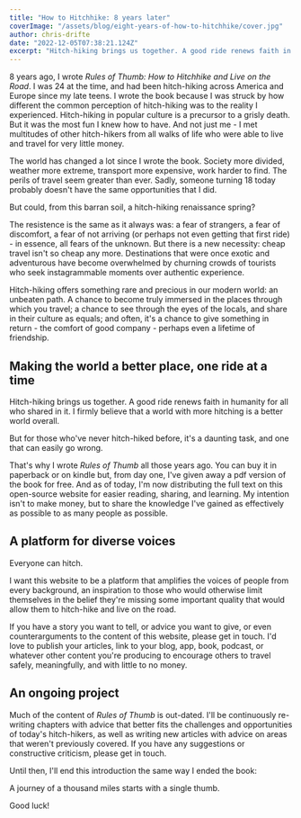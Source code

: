 ```yaml
---
title: "How to Hitchhike: 8 years later"
coverImage: "/assets/blog/eight-years-of-how-to-hitchhike/cover.jpg"
author: chris-drifte
date: "2022-12-05T07:38:21.124Z"
excerpt: "Hitch-hiking brings us together. A good ride renews faith in humanity for all who shared in it. I firmly believe that a world with more hitching is a better world overall."
---
```


8 years ago, I wrote _Rules of Thumb: How to Hitchhike and Live on the Road_. I was 24 at the time, and had been hitch-hiking across America and Europe since my late teens. I wrote the book because I was struck by how different the common perception of hitch-hiking was to the reality I experienced. Hitch-hiking in popular culture is a precursor to a grisly death. But it was the most fun I knew how to have. And not just me - I met multitudes of other hitch-hikers from all walks of life who were able to live and travel for very little money.

The world has changed a lot since I wrote the book. Society more divided, weather more extreme, transport more expensive, work harder to find. The perils of travel seem greater than ever. Sadly, someone turning 18 today probably doesn't have the same opportunities that I did.

But could, from this barran soil, a hitch-hiking renaissance spring?

The resistence is the same as it always was: a fear of strangers, a fear of discomfort, a fear of not arriving (or perhaps not even getting that first ride) - in essence, all fears of the unknown. But there is a new necessity: cheap travel isn't so cheap any more. Destinations that were once exotic and adventurous have become overwhelmed by churning crowds of tourists who seek instagrammable moments over authentic experience.

Hitch-hiking offers something rare and precious in our modern world: an unbeaten path. A chance to become truly immersed in the places through which you travel; a chance to see through the eyes of the locals, and share in their culture as equals; and often, it's a chance to give something in return - the comfort of good company - perhaps even a lifetime of friendship.

## Making the world a better place, one ride at a time

Hitch-hiking brings us together. A good ride renews faith in humanity for all who shared in it. I firmly believe that a world with more hitching is a better world overall.

But for those who've never hitch-hiked before, it's a daunting task, and one that can easily go wrong.

That's why I wrote _Rules of Thumb_ all those years ago. You can buy it in paperback or on kindle but, from day one, I've given away a pdf version of the book for free. And as of today, I'm now distributing the full text on this open-source website for easier reading, sharing, and learning. My intention isn't to make money, but to share the knowledge I've gained as effectively as possible to as many people as possible.

## A platform for diverse voices

Everyone can hitch.

I want this website to be a platform that amplifies the voices of people from every background, an inspiration to those who would otherwise limit themselves in the belief they're missing some important quality that would allow them to hitch-hike and live on the road.

If you have a story you want to tell, or advice you want to give, or even counterarguments to the content of this website, please get in touch. I'd love to publish your articles, link to your blog, app, book, podcast, or whatever other content you're producing to encourage others to travel safely, meaningfully, and with little to no money.

## An ongoing project

Much of the content of _Rules of Thumb_ is out-dated. I'll be continuously re-writing chapters with advice that better fits the challenges and opportunities of today's hitch-hikers, as well as writing new articles with advice on areas that weren't previously covered. If you have any suggestions or constructive criticism, please get in touch.

Until then, I'll end this introduction the same way I ended the book:

A journey of a thousand miles starts with a single thumb.

Good luck!
